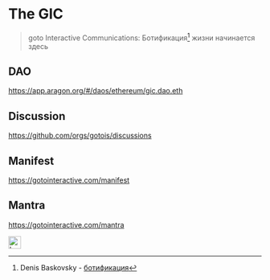 # The GIC
> goto Interactive Communications: Ботификация[^1] жизни начинается здесь

## DAO
<https://app.aragon.org/#/daos/ethereum/gic.dao.eth>

## Discussion
<https://github.com/orgs/gotois/discussions>

## Manifest
<https://gotointeractive.com/manifest>

## Mantra
<https://gotointeractive.com/mantra>

<picture>
  <source media="(prefers-color-scheme: dark)" srcset="https://gotointeractive.com/assets/images/logo-4-512x256.png">
  <source media="(prefers-color-scheme: light)" srcset="https://gotointeractive.com/assets/images/logo-4-512x256.png">
  <img alt="Logo" src="https://gotointeractive.com/assets/images/logo-4-512x256.png" height="25">
</picture>

[^1]: Denis Baskovsky - [ботификация](https://baskovsky.ru/2020/08/botificaion/)
